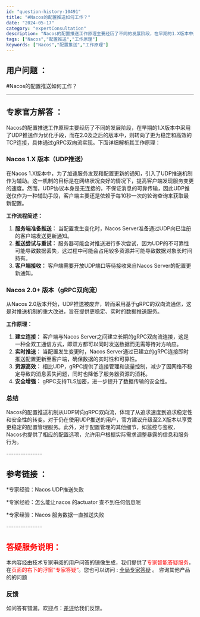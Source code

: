```yaml
---
id: "question-history-10491"
title: "#Nacos的配置推送如何工作？"
date: "2024-05-17"
category: "expertConsultation"
description: "Nacos的配置推送工作原理主要经历了不同的发展阶段，在早期的1.X版本中采用了UDP推送作为优化手段，而在2.0及之后的版本中，则转向了更为稳定和高效的TCP连接，具体通过gRPC双向流实现。下面详细解析其工作原理：### Nacos 1.X 版本（UDP推送）在Nacos 1.X版本中，为了加速"
tags: ["Nacos","配置推送","工作原理"]
keywords: ["Nacos","配置推送","工作原理"]
---
```


## 用户问题 ： 
 #Nacos的配置推送如何工作？  

---------------
## 专家官方解答 ：

Nacos的配置推送工作原理主要经历了不同的发展阶段，在早期的1.X版本中采用了UDP推送作为优化手段，而在2.0及之后的版本中，则转向了更为稳定和高效的TCP连接，具体通过gRPC双向流实现。下面详细解析其工作原理：

### Nacos 1.X 版本（UDP推送）
在Nacos 1.X版本中，为了加速服务发现和配置更新的通知，引入了UDP推送机制作为辅助。这一机制的目标是在网络状况良好的情况下，提高客户端发现服务变更的速度。然而，UDP协议本身是无连接的，不保证消息的可靠传输，因此UDP推送仅作为一种辅助手段，客户端主要还是依赖于每10秒一次的轮询查询来获取最新配置。

**工作流程简述：**
1. **服务端准备推送：** 当配置发生变化时，Nacos Server准备通过UDP向已注册的客户端发送更新通知。
2. **推送尝试与重试：** 服务器可能会对推送进行多次尝试，因为UDP的不可靠性可能导致数据丢失，这过程中可能会占用较多资源并可能导致数据对象长时间持有。
3. **客户端接收：** 客户端需要开放UDP端口等待接收来自Nacos Server的配置更新通知。

### Nacos 2.0+ 版本（gRPC双向流）
从Nacos 2.0版本开始，UDP推送被废弃，转而采用基于gRPC的双向流通信，这是对推送机制的重大改进，旨在提供更稳定、实时的数据推送服务。

**工作原理：**
1. **建立连接：** 客户端与Nacos Server之间建立长期的gRPC双向流连接，这是一种全双工通信方式，即双方都可以同时发送数据而无需等待对方响应。
2. **实时推送：** 当配置发生变更时，Nacos Server通过已建立的gRPC连接即时推送配置更新至客户端，确保数据的实时性和可靠性。
3. **资源高效：** 相比UDP，gRPC提供了连接管理和流量控制，减少了因网络不稳定导致的消息丢失问题，同时也降低了服务器资源的消耗。
4. **安全增强：** gRPC支持TLS加密，进一步提升了数据传输的安全性。

### 总结
Nacos的配置推送机制从UDP转向gRPC双向流，体现了从追求速度到追求稳定性和安全性的转变。对于仍在使用UDP推送的用户，官方建议升级至2.X版本以享受更稳定的配置管理服务。此外，对于配置管理的其他细节，如监控与鉴权，Nacos也提供了相应的配置选项，允许用户根据实际需求调整暴露的信息和服务行为。


<font color="#949494">---------------</font> 


## 参考链接 ：

*专家经验：Nacos UDP推送失败 
 
 *专家经验：怎么能让nacos 的actuator 查不到任何信息呢 
 
 *专家经验：Nacos 服务数据一直推送失败 


 <font color="#949494">---------------</font> 
 


## <font color="#FF0000">答疑服务说明：</font> 

本内容经由技术专家审阅的用户问答的镜像生成，我们提供了<font color="#FF0000">专家智能答疑服务</font>，在<font color="#FF0000">页面的右下的浮窗”专家答疑“</font>。您也可以访问 : [全局专家答疑](https://answer.opensource.alibaba.com/docs/intro) 。 咨询其他产品的的问题

### 反馈
如问答有错漏，欢迎点：[差评](https://ai.nacos.io/user/feedbackByEnhancerGradePOJOID?enhancerGradePOJOId=13688)给我们反馈。
